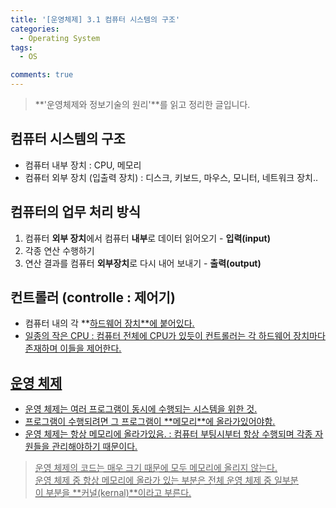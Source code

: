 ```yaml
---
title: '[운영체제] 3.1 컴퓨터 시스템의 구조'
categories:
  - Operating System
tags:
  - OS

comments: true 
---
```


> **'운영체제와 정보기술의 원리'**를 읽고 정리한 글입니다.

## 컴퓨터 시스템의 구조
- 컴퓨터 내부 장치 : CPU, 메모리
- 컴퓨터 외부 장치 (입출력 장치) : 디스크, 키보드, 마우스, 모니터, 네트워크 장치..

## 컴퓨터의 업무 처리 방식
1. 컴퓨터 **외부 장치**에서 컴퓨터 **내부**로 데이터 읽어오기 - **입력(input)**
2. 각종 연산 수행하기
3. 연산 결과를 컴퓨터 **외부장치**로 다시 내어 보내기 - **출력(output)**

## 컨트롤러 (controlle : 제어기)
- 컴퓨터 내의 각 **<u>하드웨어 장치<u>**에 붙어있다.
- 일종의 작은 CPU
: 컴퓨터 전체에 CPU가 있듯이 컨트롤러는 각 하드웨어 장치마다 존재하며 이들을 제어한다.

## 운영 체제
- 운영 체제는 여러 프로그램이 동시에 수행되는 시스템을 위한 것.
- 프로그램이 수행되려면 그 프로그램이 **<u>메모리</u>**에 올라가있어야함.
- 운영 체제는 항상 메모리에 올라가있음.
: 컴퓨터 부팅시부터 항상 수행되며 각종 자원들을 관리해야하기 때문이다.
> 운영 체제의 코드는 매우 크기 때문에 모두 메모리에 올리지 않는다. <br>
> 운영 체제 중 항상 메모리에 올라가 있는 부분은 전체 운영 체제 중 일부분 <br>
> 이 부분을 **<u>커널(kernal)</u>**이라고 부른다.



